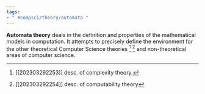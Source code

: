 ```yaml
---
tags:
- " #compsci/theory/automata "
---
```


**Automata theory** deals in the definition and properties of the mathematical models in computation. It attempts to precisely define the environment for the other theoretical Computer Science theories [^1] [^2] and non-theoretical areas of computer science. <!--SR:!2023-12-22,211,290-->

[^1]: [[202303292253]] desc. of complexity theory.
[^2]: [[202303292254]] desc. of computability theory
